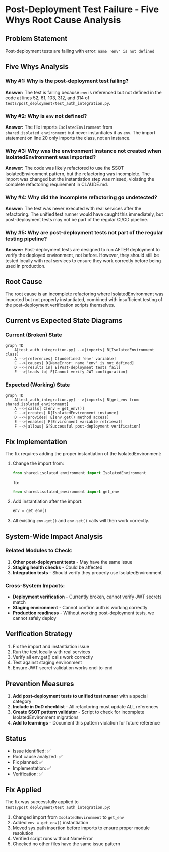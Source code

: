 # Post-Deployment Test Failure - Five Whys Root Cause Analysis

## Problem Statement
Post-deployment tests are failing with error: `name 'env' is not defined`

## Five Whys Analysis

### Why #1: Why is the post-deployment test failing?
**Answer:** The test is failing because `env` is referenced but not defined in the code at lines 52, 61, 103, 312, and 314 of `tests/post_deployment/test_auth_integration.py`.

### Why #2: Why is `env` not defined?
**Answer:** The file imports `IsolatedEnvironment` from `shared.isolated_environment` but never instantiates it as `env`. The import statement on line 20 only imports the class, not an instance.

### Why #3: Why was the environment instance not created when IsolatedEnvironment was imported?
**Answer:** The code was likely refactored to use the SSOT IsolatedEnvironment pattern, but the refactoring was incomplete. The import was changed but the instantiation step was missed, violating the complete refactoring requirement in CLAUDE.md.

### Why #4: Why did the incomplete refactoring go undetected?
**Answer:** The test was never executed with real services after the refactoring. The unified test runner would have caught this immediately, but post-deployment tests may not be part of the regular CI/CD pipeline.

### Why #5: Why are post-deployment tests not part of the regular testing pipeline?
**Answer:** Post-deployment tests are designed to run AFTER deployment to verify the deployed environment, not before. However, they should still be tested locally with real services to ensure they work correctly before being used in production.

## Root Cause
The root cause is an incomplete refactoring where IsolatedEnvironment was imported but not properly instantiated, combined with insufficient testing of the post-deployment verification scripts themselves.

## Current vs Expected State Diagrams

### Current (Broken) State
```mermaid
graph TD
    A[test_auth_integration.py] -->|imports| B[IsolatedEnvironment class]
    A -->|references| C[undefined 'env' variable]
    C -->|causes| D[NameError: name 'env' is not defined]
    D -->|results in| E[Post-deployment tests fail]
    E -->|leads to| F[Cannot verify JWT configuration]
```

### Expected (Working) State
```mermaid
graph TD
    A[test_auth_integration.py] -->|imports| B[get_env from shared.isolated_environment]
    A -->|calls| C[env = get_env()]
    C -->|creates| D[IsolatedEnvironment instance]
    D -->|provides| E[env.get() method access]
    E -->|enables| F[Environment variable retrieval]
    F -->|allows| G[Successful post-deployment verification]
```

## Fix Implementation

The fix requires adding the proper instantiation of the IsolatedEnvironment:

1. Change the import from:
   ```python
   from shared.isolated_environment import IsolatedEnvironment
   ```
   To:
   ```python
   from shared.isolated_environment import get_env
   ```

2. Add instantiation after the import:
   ```python
   env = get_env()
   ```

3. All existing `env.get()` and `env.set()` calls will then work correctly.

## System-Wide Impact Analysis

### Related Modules to Check:
1. **Other post-deployment tests** - May have the same issue
2. **Staging health checks** - Could be affected
3. **Integration tests** - Should verify they properly use IsolatedEnvironment

### Cross-System Impacts:
- **Deployment verification** - Currently broken, cannot verify JWT secrets match
- **Staging environment** - Cannot confirm auth is working correctly
- **Production readiness** - Without working post-deployment tests, we cannot safely deploy

## Verification Strategy

1. Fix the import and instantiation issue
2. Run the test locally with real services
3. Verify all env.get() calls work correctly
4. Test against staging environment
5. Ensure JWT secret validation works end-to-end

## Prevention Measures

1. **Add post-deployment tests to unified test runner** with a special category
2. **Include in DoD checklist** - All refactoring must update ALL references
3. **Create SSOT pattern validator** - Script to check for incomplete IsolatedEnvironment migrations
4. **Add to learnings** - Document this pattern violation for future reference

## Status
- Issue identified: ✅
- Root cause analyzed: ✅
- Fix planned: ✅
- Implementation: ✅
- Verification: ✅

## Fix Applied
The fix was successfully applied to `tests/post_deployment/test_auth_integration.py`:
1. Changed import from `IsolatedEnvironment` to `get_env`
2. Added `env = get_env()` instantiation
3. Moved sys.path insertion before imports to ensure proper module resolution
4. Verified script runs without NameError
5. Checked no other files have the same issue pattern